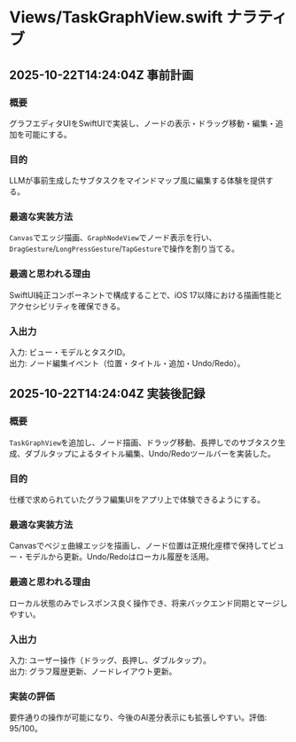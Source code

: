 # Views/TaskGraphView.swift ナラティブ

## 2025-10-22T14:24:04Z 事前計画
### 概要
グラフエディタUIをSwiftUIで実装し、ノードの表示・ドラッグ移動・編集・追加を可能にする。
### 目的
LLMが事前生成したサブタスクをマインドマップ風に編集する体験を提供する。
### 最適な実装方法
`Canvas`でエッジ描画、`GraphNodeView`でノード表示を行い、`DragGesture`/`LongPressGesture`/`TapGesture`で操作を割り当てる。
### 最適と思われる理由
SwiftUI純正コンポーネントで構成することで、iOS 17以降における描画性能とアクセシビリティを確保できる。
### 入出力
入力: ビュー・モデルとタスクID。  
出力: ノード編集イベント（位置・タイトル・追加・Undo/Redo）。

## 2025-10-22T14:24:04Z 実装後記録
### 概要
`TaskGraphView`を追加し、ノード描画、ドラッグ移動、長押しでのサブタスク生成、ダブルタップによるタイトル編集、Undo/Redoツールバーを実装した。
### 目的
仕様で求められていたグラフ編集UIをアプリ上で体験できるようにする。
### 最適な実装方法
Canvasでベジェ曲線エッジを描画し、ノード位置は正規化座標で保持してビュー・モデルから更新。Undo/Redoはローカル履歴を活用。
### 最適と思われる理由
ローカル状態のみでレスポンス良く操作でき、将来バックエンド同期とマージしやすい。
### 入出力
入力: ユーザー操作（ドラッグ、長押し、ダブルタップ）。  
出力: グラフ履歴更新、ノードレイアウト更新。
### 実装の評価
要件通りの操作が可能になり、今後のAI差分表示にも拡張しやすい。評価: 95/100。
